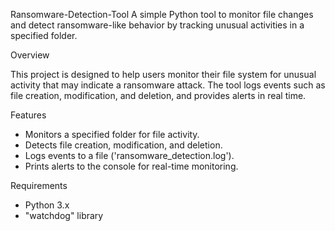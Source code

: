 Ransomware-Detection-Tool
A simple Python tool to monitor file changes and detect ransomware-like behavior by tracking unusual activities in a specified folder.

Overview

This project is designed to help users monitor their file system for unusual activity that may indicate a ransomware attack. The tool logs events such as file creation, modification, and deletion, and provides alerts in real time.

Features

- Monitors a specified folder for file activity.
- Detects file creation, modification, and deletion.
- Logs events to a file ('ransomware_detection.log').
- Prints alerts to the console for real-time monitoring.

Requirements

- Python 3.x
- "watchdog" library
